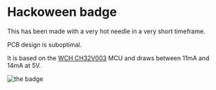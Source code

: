 # Hackoween badge

This has been made with a very hot needle in a very short timeframe.

PCB design is suboptimal.

It is based on the [WCH CH32V003](https://www.wch-ic.com/products/CH32V003.html)
MCU and draws between 11mA and 14mA at 5V.

![the badge](img/badge.jpg)
